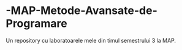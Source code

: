 # -MAP-Metode-Avansate-de-Programare
Un repository cu laboratoarele mele din timul semestrului 3 la MAP.

